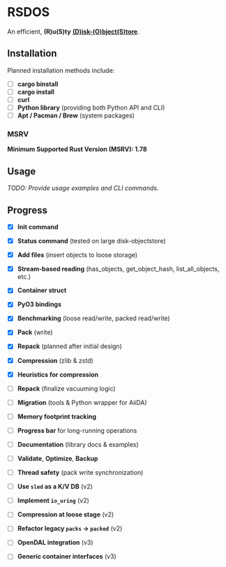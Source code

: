 # RSDOS

An efficient, **(R)u(S)ty** [**(D)isk-(O)bject(S)tore**](https://github.com/aiidateam/disk-objectstore).


## Installation

Planned installation methods include:

- [ ] **cargo binstall**
- [ ] **cargo install**
- [ ] **curl**
- [ ] **Python library** (providing both Python API and CLI)
- [ ] **Apt / Pacman / Brew** (system packages)

<!-- --- -->
<!---->
<!-- ## Installation -->
<!---->
<!-- You can install **RSDOS** using various methods. Pick whichever approach suits your workflow or distribution: -->
<!---->
<!-- ### 1. Cargo binstall -->
<!---->
<!-- If you have [cargo-binstall](https://github.com/cargo-bins/cargo-binstall) installed: -->
<!-- ```bash -->
<!-- cargo binstall rsdos -->
<!-- ``` -->
<!-- This automatically fetches and installs prebuilt binaries for your platform (if available). -->
<!---->
<!-- ### 2. Cargo install -->
<!---->
<!-- To build from source (requires Rust and Cargo): -->
<!-- ```bash -->
<!-- cargo install rsdos -->
<!-- ``` -->
<!-- This compiles RSDOS locally and places the `rsdos` binary in your Cargo bin directory (often `~/.cargo/bin`). -->
<!---->
<!-- ### 3. Curl (Manual Download) -->
<!---->
<!-- For systems without Rust installed, or if you prefer manual downloads: -->
<!---->
<!-- 1. Visit the [Releases page](https://github.com/unkcpz/rsdos/releases) to find a precompiled binary for your system. -->
<!-- 2. Download via `curl`, for example: -->
<!--    ```bash -->
<!--    curl -LO https://github.com/unkcpz/rsdos/releases/download/vX.Y.Z/rsdos-x86_64-unknown-linux-musl.tar.gz -->
<!--    ``` -->
<!-- 3. Unpack and move the binary into your PATH: -->
<!--    ```bash -->
<!--    tar xvf rsdos-x86_64-unknown-linux-musl.tar.gz -->
<!--    sudo mv rsdos /usr/local/bin/ -->
<!--    ``` -->
<!-- 4. Test the installation: -->
<!--    ```bash -->
<!--    rsdos --help -->
<!--    ``` -->
<!---->
<!-- ### 4. Python Library (PyPI) -->
<!---->
<!-- If you need the Python API or want to use RSDOS via Python scripts or Jupyter notebooks, you can install the Python wrapper: -->
<!---->
<!-- ```bash -->
<!-- pip install rsdos -->
<!-- ``` -->
<!---->
<!-- (This also provides an `rsdos` CLI command if the package is set up accordingly.) -->
<!---->
<!-- ### 5. System Package (Apt / Pacman / Brew) -->
<!---->
<!-- *(Planned; not yet available. Check back for official package links.)* -->
<!---->
<!-- - **Debian/Ubuntu (apt)**   -->
<!--   ```bash -->
<!--   sudo apt-get update -->
<!--   sudo apt-get install rsdos -->
<!--   ``` -->
<!---->
<!-- - **Arch Linux (pacman)**   -->
<!--   ```bash -->
<!--   sudo pacman -S rsdos -->
<!--   ``` -->
<!---->
<!-- - **macOS (Homebrew)**   -->
<!--   ```bash -->
<!--   brew update -->
<!--   brew install rsdos -->
<!--   ``` -->
<!---->
<!-- Once installed, confirm everything is working by running: -->
<!---->
<!-- ```bash -->
<!-- rsdos --version -->
<!-- ``` -->

### MSRV

**Minimum Supported Rust Version (MSRV): 1.78**

## Usage

*TODO: Provide usage examples and CLI commands.*

## Progress

- [x] **Init command**  
- [x] **Status command** (tested on large disk-objectstore)  
- [x] **Add files** (insert objects to loose storage)  
- [x] **Stream-based reading** (has_objects, get_object_hash, list_all_objects, etc.)  
- [x] **Container struct**  
- [x] **PyO3 bindings**  
- [x] **Benchmarking** (loose read/write, packed read/write)  
- [x] **Pack** (write)  
- [x] **Repack** (planned after initial design)  
- [x] **Compression** (zlib & zstd)  
- [x] **Heuristics for compression**  
- [ ] **Repack** (finalize vacuuming logic)  
- [ ] **Migration** (tools & Python wrapper for AiiDA)  
- [ ] **Memory footprint tracking**  
- [ ] **Progress bar** for long-running operations  
- [ ] **Documentation** (library docs & examples)  
- [ ] **Validate**, **Optimize**, **Backup**  
- [ ] **Thread safety** (pack write synchronization)  
- [ ] **Use `sled` as a K/V DB** (v2)  
- [ ] **Implement `io_uring`** (v2)  
- [ ] **Compression at loose stage** (v2)  
- [ ] **Refactor legacy `packs` → `packed`** (v2)  
- [ ] **OpenDAL integration** (v3)  
- [ ] **Generic container interfaces** (v3)

